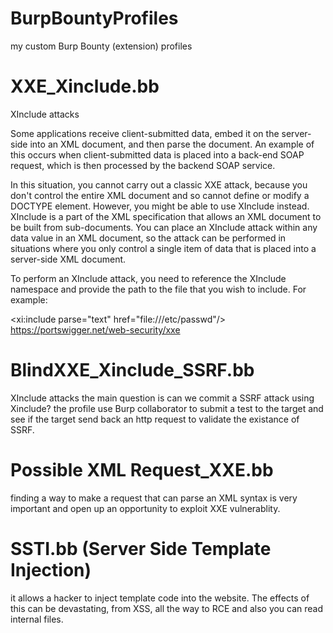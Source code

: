 # BurpBountyProfiles
my custom Burp Bounty (extension) profiles

# XXE_Xinclude.bb
XInclude attacks

Some applications receive client-submitted data, embed it on the server-side into an XML document, and then parse the document. An example of this occurs when client-submitted data is placed into a back-end SOAP request, which is then processed by the backend SOAP service.

In this situation, you cannot carry out a classic XXE attack, because you don't control the entire XML document and so cannot define or modify a DOCTYPE element. However, you might be able to use XInclude instead. XInclude is a part of the XML specification that allows an XML document to be built from sub-documents. You can place an XInclude attack within any data value in an XML document, so the attack can be performed in situations where you only control a single item of data that is placed into a server-side XML document.

To perform an XInclude attack, you need to reference the XInclude namespace and provide the path to the file that you wish to include. For example:

<foo xmlns:xi="http://www.w3.org/2001/XInclude"><xi:include parse="text" href="file:///etc/passwd"/></foo> 
https://portswigger.net/web-security/xxe 

# BlindXXE_Xinclude_SSRF.bb
XInclude attacks 
the main question is can we commit a SSRF attack  using Xinclude? the profile use Burp collaborator to submit a test to the target and see if the target send back an http request to validate the existance of SSRF.

# Possible XML Request_XXE.bb
finding a way to make a request that can parse an XML syntax is very important and open up an opportunity to exploit XXE vulnerablity.

# SSTI.bb (Server Side Template Injection)
 it allows a hacker to inject template  code into the website. The effects of this can be devastating, from XSS,  all the way to RCE and also you can read internal files.

